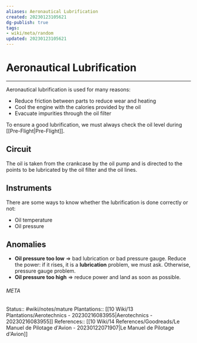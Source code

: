 ```yaml
---
aliases: Aeronautical Lubrification
created: 20230123105621
dg-publish: true
tags:
- wiki/meta/random
updated: 20230123105621
---
```

# Aeronautical Lubrification
---
Aeronautical lubrification is used for many reasons:
- Reduce friction between parts to reduce wear and heating
- Cool the engine with the calories provided by the oil
- Evacuate impurities through the oil filter

To ensure a good lubrification, we must always check the oil level during [[Pre-Flight\|Pre-Flight]].

## Circuit
The oil is taken from the crankcase by the oil pump and is directed to the points to be lubricated by the oil filter and the oil lines.

## Instruments
There are some ways to know whether the lubrification is done correctly or not:
- Oil temperature
- Oil pressure

## Anomalies
- **Oil pressure too low** => bad lubrication or bad pressure gauge. Reduce the power: if it rises, it is a **lubrication** problem, we must ask. Otherwise, pressure gauge problem.
- **Oil pressure too high** => reduce power and land as soon as possible.






###### META
Status:: #wiki/notes/mature 
Plantations:: [[10 Wiki/13 Plantations/Aerotechnics - 20230216083955\|Aerotechnics - 20230216083955]]
References:: [[10 Wiki/14 References/Goodreads/Le Manuel de Pilotage d'Avion - 20230122071907\|Le Manuel de Pilotage d'Avion]]
